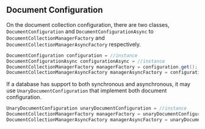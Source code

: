 ## Document Configuration







On the document collection configuration, there are two classes, `DocumentConfiguration` and `DocumentConfigurationAsync` to `DocumentCollectionManagerFactory` and `DocumentCollectionManagerAsyncFactory` respectively.



```java
DocumentConfiguration configuration = //instance
DocumentConfigurationAsync configurationAsync = //instance
DocumentCollectionManagerFactory managerFactory = configuration.get();
DocumentCollectionManagerAsyncFactory managerAsyncFactory = configurationAsync.getAsync();
```



If a database has support to both synchronous and asynchronous, it may use `UnaryDocumentConfiguration` that implement both document configuration.



```java
UnaryDocumentConfiguration unaryDocumentConfiguration = //instance
DocumentCollectionManagerFactory managerFactory = unaryDocumentConfiguration.get();
DocumentCollectionManagerAsyncFactory managerAsyncFactory = unaryDocumentConfiguration.getAsync();
```
